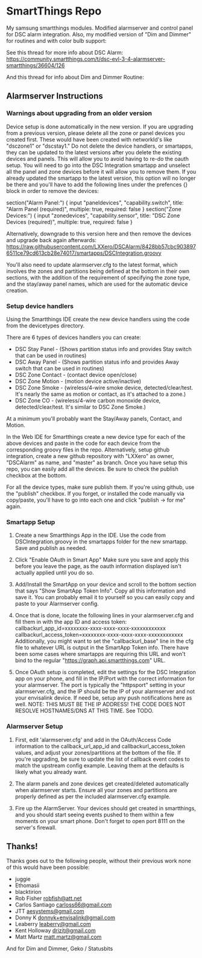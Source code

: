 # SmartThings Repo

My samsung smartthings modules. Modified alarmserver and control panel for DSC
alarm integration. Also, my modified version of "Dim and Dimmer" for routines and
with color bulb support:

See this thread for more info about DSC Alarm:
https://community.smartthings.com/t/dsc-evl-3-4-alarmserver-smartthings/36604/126

And this thread for info about Dim and Dimmer Routine:

## Alarmserver Instructions

### Warnings about upgrading from an older version
Device setup is done automatically in the new version. If you are upgrading from a previous version, please delete all the zone or panel devices you created first. These
would have been created with networkId's like "dsczone1" or "dscstay1." Do not delete the device handlers, or smartapps, they can be updated to the latest versions
after you delete the existing devices and panels. This will allow you to avoid having to re-do the oauth setup. You will need to go into the DSC Integration smartapp
and unselect all the panel and zone devices before it will allow you to remove them. If you already updated the smartapp to the latest version, this option will
no longer be there and you'll have to add the following lines under the prefences {} block in order to remove the devices:

  section("Alarm Panel:") {
    input "paneldevices", "capability.switch", title: "Alarm Panel (required)", multiple: true, required: false
  }
  section("Zone Devices:") {
    input "zonedevices", "capability.sensor", title: "DSC Zone Devices (required)", multiple: true, required: false
  }

Alternatively, downgrade to this version here and then remove the devices and upgrade back again afterwards:
https://raw.githubusercontent.com/LXXero/DSCAlarm/8428bb57cbc9038976511ce79cd613cb28e74017/smartapps/DSCIntegration.groovy

You'll also need to update alarmserver.cfg to the latest format, which involves the zones and partitions being defined at the bottom in their own sections, with
the addition of the requirement of specifying the zone type, and the stay/away panel names, which are used for the automatic device creation.

### Setup device handlers

Using the Smartthings IDE create the new device handlers using the code from the devicetypes directory.

There are 6 types of devices handlers you can create:

* DSC Stay Panel  - (Shows partition status info and provides Stay switch that can be used in routines)
* DSC Away Panel  - (Shows partition status info and provides Away switch that can be used in routines)
* DSC Zone Contact - (contact device open/close)
* DSC Zone Motion  - (motion device active/inactive)
* DSC Zone Smoke - (wireless/4-wire smoke device, detected/clear/test. It's nearly the same as motion or contact, as it's attached to a zone.)
* DSC Zone CO - (wireless/4-wire carbon monoxide device, detected/clear/test. It's similar to DSC Zone Smoke.)

At a minimum you'll probably want the Stay/Away panels, Contact, and Motion.

In the Web IDE for Smartthings create a new device type for each of the above devices and paste in the code for each device from the corresponding groovy files in the repo. Alternatively, setup github integration, create a new github repository with "LXXero" as owner, "DSCAlarm" as name, and "master" as branch. Once you have setup this repo, you can easily add all the devices. Be sure to check the publish checkbox at the bottom.

For all the device types, make sure publish them. If you're using github, use the "publish" checkbox. If you forget, or installed the code manually via copy/paste, you'll have to go into each one and click "publish -> for me" again.

### Smartapp Setup

1. Create a new Smartthings App in the IDE. Use the code from DSCIntegration.groovy in the smartapps folder for the new smartapp. Save and publish as needed.

2. Click "Enable OAuth in Smart App" Make sure you save and apply this before you leave the page, as the oauth information displayed isn't actually applied until you do so.

3. Add/Install the SmartApp on your device and scroll to the bottom section that says "Show SmartApp Token Info". Copy all this information and save it. You can probably email it to yourself so you can easily copy and paste to your Alarmserver config.

4. Once that is done, locate the following lines in your alarmserver.cfg and fill them in with the app ID and access token: callbackurl_app_id=xxxxxxxx-xxxx-xxxx-xxxx-xxxxxxxxxxxx callbackurl_access_token=xxxxxxxx-xxxx-xxxx-xxxx-xxxxxxxxxxxx
Additionally, you might want to set the "callbackurl_base" line in the cfg file to whatever URL is output in the SmartApp Token info. There have been some cases where smartapps are requiring this URL and won't bind to the regular "https://graph.api.smartthings.com" URL. 

5. Once OAuth setup is completed, edit the settings for the DSC Integration app on your phone, and fill in the IP/Port with the correct information for your alarmserver.
   The port is typically the "httpsport" setting in your alarmserver.cfg, and the IP should be the IP of your alarmserver and not your envisalink device. If need be, setup
   any push notifications here as well. NOTE: THIS MUST BE THE IP ADDRESS! THE CODE DOES NOT RESOLVE HOSTNAMES/DNS AT THIS TIME. See TODO.

### Alarmserver Setup

1. First, edit 'alarmserver.cfg' and add in the OAuth/Access Code information to the callback_url_app_id and callbackurl_access_token values,
   and adjust your zones/partitions at the bottom of the file. If you're upgrading, be sure to update the list of callback event codes to match
   the upstream config example. Leaving them at the defaults is likely what you already want.

2. The alarm panels and zone devices get created/deleted automatically when alarmserver starts. Ensure all your zones and partitions are properly
   defined as per the included alarmserver.cfg example.

4. Fire up the AlarmServer. Your devices should get created in smartthings, and you should start seeing events pushed to them within a few moments
   on your smart phone. Don't forget to open port 8111 on the server's firewall.

## Thanks!
Thanks goes out to the following people, without their previous work none of this would have been possible:
* juggie
* Ethomasii
* blacktirion
* Rob Fisher <robfish@att.net>
* Carlos Santiago <carloss66@gmail.com>
* JTT <aesystems@gmail.com>
* Donny K <donnyk+envisalink@gmail.com>
* Leaberry <leaberry@gmail.com>
* Kent Holloway <drizit@gmail.com>
* Matt Martz <matt.martz@gmail.com>

And for Dim and Dimmer, Geko / Statusbits
